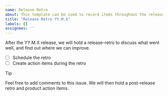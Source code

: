```yaml
---
name: Release Retro
about: This template can be used to record items throughout the release which are to be discuss end the Release Retro
title: "Release Retro YY.M.X"
labels: []
assignees: ''
---
```


After the YY.M.X release, we will hold a release-retro to discuss what went well, and find out where we can improve.

- [ ] Schedule the retro
- [ ] Create action items during the retro

> [!TIP]
> Feel free to add comments to this issue. We will then hold a post-release retro and product action items.

<!-- uncomment after the release retro
## Action items

- [ ] ...
-->
